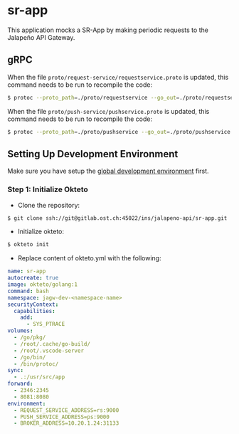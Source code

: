# sr-app
This application mocks a SR-App by making periodic requests to the Jalapeño API Gateway.

## gRPC
When the file `proto/request-service/requestservice.proto` is updated, this command needs to be run to recompile the code:
```bash
$ protoc --proto_path=./proto/requestservice --go_out=./proto/requestservice --go_opt=paths=source_relative --go-grpc_out=./proto/requestservice --go-grpc_opt=paths=source_relative ./proto/requestservice/requestservice.proto
```
When the file `proto/push-service/pushservice.proto` is updated, this command needs to be run to recompile the code:
```bash
$ protoc --proto_path=./proto/pushservice --go_out=./proto/pushservice --go_opt=paths=source_relative --go-grpc_out=./proto/pushservice --go-grpc_opt=paths=source_relative ./proto/pushservice/pushservice.proto
```

## Setting Up Development Environment
Make sure you have setup the [global development environment](https://gitlab.ost.ch/ins/jalapeno-api/request-service/-/wikis/Development-Environment) first.

### Step 1: Initialize Okteto
- Clone the repository:
```bash
$ git clone ssh://git@gitlab.ost.ch:45022/ins/jalapeno-api/sr-app.git
```
- Initialize okteto:
```bash
$ okteto init
```
- Replace content of okteto.yml with the following:
```yml
name: sr-app
autocreate: true
image: okteto/golang:1
command: bash
namespace: jagw-dev-<namespace-name>
securityContext:
  capabilities:
    add:
      - SYS_PTRACE
volumes:
  - /go/pkg/
  - /root/.cache/go-build/
  - /root/.vscode-server
  - /go/bin/
  - /bin/protoc/
sync:
  - .:/usr/src/app
forward:
  - 2346:2345
  - 8081:8080
environment:
  - REQUEST_SERVICE_ADDRESS=rs:9000
  - PUSH_SERVICE_ADDRESS=ps:9000
  - BROKER_ADDRESS=10.20.1.24:31133
```
